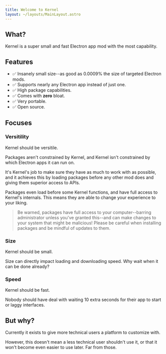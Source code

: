 ```yaml
---
title: Welcome to Kernel
layout: ~/layouts/MainLayout.astro
---
```


## What?

Kernel is a super small and fast Electron app mod with the most capability.

## Features

- ✅ Insanely small size--as good as 0.0009% the size of targeted Electron mods.
- ✅ Supports nearly any Electron app instead of just one.
- ✅ High package capabilities.
- ✅ Comes with **zero** bloat.
- ✅ Very portable.
- ✅ Open source.

## Focuses

### Versitility

Kernel should be versitile.

Packages aren't constrained by Kernel, and Kernel isn't constrained by which Electron apps it can run on.

It's Kernel's job to make sure they have as much to work with as possible, and it achieves this by loading packages before any other mod does and giving them superior access to APIs.

Packages even load before some Kernel functions, and have full access to Kernel's internals. This means they are able to change your experience to your liking.

> Be warned, packages have full access to your computer--barring administrator unless you've granted this--and can make changes to your system that might be malicious!
> Please be careful when installing packages and be mindful of updates to them.

### Size

Kernel should be small.

Size can directly impact loading and downloading speed. Why wait when it can be done already?

### Speed

Kernel should be fast.

Nobody should have deal with waiting 10 extra seconds for their app to start or laggy interfaces.

## But why?

Currently it exists to give more technical users a platform to customize with.

However, this doesn't mean a less technical user shouldn't use it, or that it won't become even easier to use later. Far from those.
